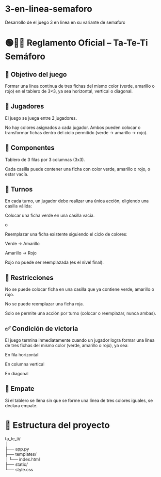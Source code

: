 # 3-en-linea-semaforo
Desarrollo de el juego 3 en linea en su variante de semaforo


# 🟢🔶🔴 Reglamento Oficial – Ta-Te-Ti Semáforo
## 🎯 Objetivo del juego
Formar una línea continua de tres fichas del mismo color (verde, amarillo o rojo) en el tablero de 3×3, ya sea horizontal, vertical o diagonal.

## 👥 Jugadores
El juego se juega entre 2 jugadores.

No hay colores asignados a cada jugador. Ambos pueden colocar o transformar fichas dentro del ciclo permitido (verde → amarillo → rojo).

## 🧩 Componentes
Tablero de 3 filas por 3 columnas (3x3).

Cada casilla puede contener una ficha con color verde, amarillo o rojo, o estar vacía.

## 🔄 Turnos
En cada turno, un jugador debe realizar una única acción, eligiendo una casilla válida:

Colocar una ficha verde en una casilla vacía.

o

Reemplazar una ficha existente siguiendo el ciclo de colores:

Verde → Amarillo

Amarillo → Rojo

Rojo no puede ser reemplazada (es el nivel final).

## 🚫 Restricciones
No se puede colocar ficha en una casilla que ya contiene verde, amarillo o rojo.

No se puede reemplazar una ficha roja.

Solo se permite una acción por turno (colocar o reemplazar, nunca ambas).

## ✅ Condición de victoria
El juego termina inmediatamente cuando un jugador logra formar una línea de tres fichas del mismo color (verde, amarillo o rojo), ya sea:

En fila horizontal

En columna vertical

En diagonal

## 🤝 Empate
Si el tablero se llena sin que se forme una línea de tres colores iguales, se declara empate.



# 🚀  Estructura del proyecto



ta_te_ti/  
│  
├── app.py  
├── templates/  
│   └── index.html  
├── static/  
    └── style.css  
